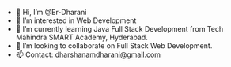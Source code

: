- 👋 Hi, I’m @Er-Dharani
- 👀 I’m interested in Web Development 
- 🌱 I’m currently learning Java Full Stack Development from Tech Mahindra SMART Academy, Hyderabad.
- 💞️ I’m looking to collaborate on Full Stack Web Development.
- 📫 Contact: dharshanamdharani@gmail.com
  
<!---
Er-Dharani/Er-Dharani is a ✨ special ✨ repository because its `README.md` (this file) appears on your GitHub profile.
You can click the Preview link to take a look at your changes.
--->
